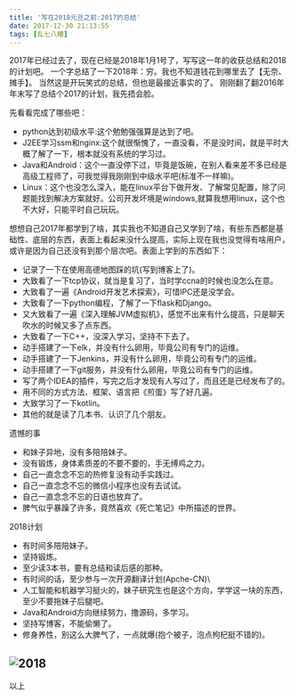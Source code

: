 ```yaml
---
title: '写在2018元旦之前:2017的总结'
date: 2017-12-30 21:13:55
tags: [乱七八糟]
---
```

2017年已经过去了，现在已经是2018年1月1号了，写写这一年的收获总结和2018的计划吧。
一个字总结了一下2018年：穷。我也不知道钱花到哪里去了【无奈、摊手】。
当然这是开玩笑式的总结，但也是最接近事实的了。
刚刚翻了翻2016年年末写了总结个2017的计划，我先捂会脸。
<!--more-->
先看看完成了哪些吧：
* python达到初级水平:这个勉勉强强算是达到了吧。
* J2EE学习ssm和nginx:这个就很惭愧了，一直没看，不是没时间，就是平时大概了解了一下，根本就没有系统的学习过。
* Java和Android：这个一直没停下过，毕竟是饭碗，在别人看来差不多已经是高级工程师了，可我觉得我刚刚到中级水平吧(标准不一样嘛)。
* Linux：这个也没怎么深入，能在linux平台下做开发、了解常见配置，除了问题能找到解决方案就好。公司开发坏境是windows,就算我想用linux，这个也不大好，只能平时自己玩玩。

想想自己2017年都学到了啥，其实我也不知道自己又学到了啥，有些东西都是基础性、底层的东西，表面上看起来没什么提高，实际上现在我也没觉得有啥用户，或许是因为自己还没有到那个层次吧。表面上学到的东西如下：
* 记录了一下在使用高德地图踩的坑(写到博客上了)。
* 大致看了一下tcp协议，就当是复习了，当时学ccna的时候也没怎么在意。
* 大致看了一遍《Android开发艺术探索》，可惜IPC还是没学会。
* 大致看了一下python编程，了解了一下flask和Django。
* 又大致看了一遍《深入理解JVM虚拟机》，感觉不出来有什么提高，只是聊天吹水的时候又多了点东西。
* 大致看了一下C++，没深入学习，坚持不下去了。
* 动手搭建了一下elk，并没有什么卵用，毕竟公司有专门的运维。
* 动手搭建了一下Jenkins，并没有什么卵用，毕竟公司有专门的运维。
* 动手搭建了一下git服务，并没有什么卵用，毕竟公司有专门的运维。
* 写了两个IDEA的插件，写完之后才发现有人写过了，而且还是已经发布了的。
* 用不同的方式方法、框架、语言把《煎蛋》写了好几遍。
* 大致学习了一下kotlin。
* 其他的就是读了几本书、认识了几个朋友。

遗憾的事
* 和妹子异地，没有多陪陪妹子。
* 没有锻炼，身体素质差的不要不要的，手无缚鸡之力。
* 自己一直念念不忘的热修复没有动手实践过。
* 自己一直念念不忘的微信小程序也没有去试试。
* 自己一直念念不忘的日语也放弃了。
* 脾气似乎暴躁了许多，竟然喜欢《死亡笔记》中所描述的世界。

2018计划
* 有时间多陪陪妹子。
* 坚持锻炼。
* 至少读3本书，要有总结和读后感的那种。
* 有时间的话，至少参与一次开源翻译计划(Apche-CN)\
* 人工智能和机器学习挺火的，妹子研究生也是这个方向，学学这一块的东西，至少不要拖妹子后腿吧。
* Java和Android方向继续努力，撸源码，多学习。
* 坚持写博客，不能偷懒了。
* 修身养性，别这么大脾气了，一点就爆(抱个被子，泡点枸杞挺不错的)。

![2018](/image/2018_01_01.png)
----
以上
